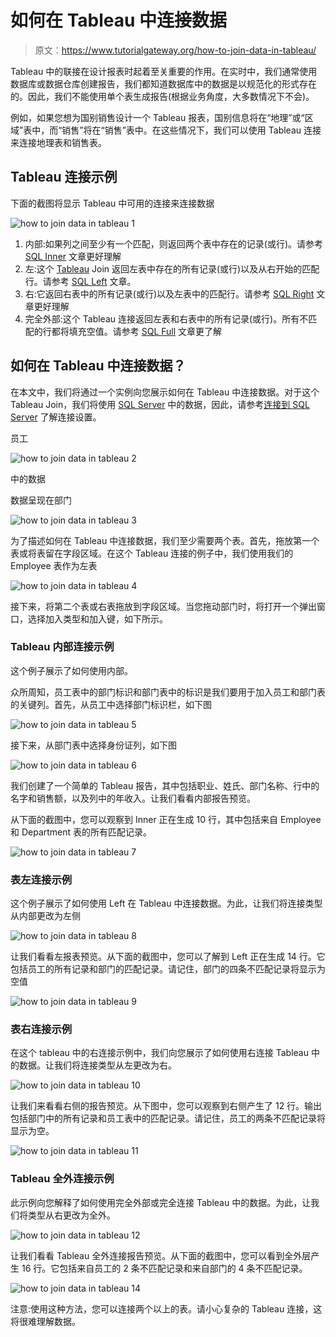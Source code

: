 # 如何在 Tableau 中连接数据

> 原文：<https://www.tutorialgateway.org/how-to-join-data-in-tableau/>

Tableau 中的联接在设计报表时起着至关重要的作用。在实时中，我们通常使用数据库或数据仓库创建报告，我们都知道数据库中的数据是以规范化的形式存在的。因此，我们不能使用单个表生成报告(根据业务角度，大多数情况下不会)。

例如，如果您想为国别销售设计一个 Tableau 报表，国别信息将在“地理”或“区域”表中，而“销售”将在“销售”表中。在这些情况下，我们可以使用 Tableau 连接来连接地理表和销售表。

## Tableau 连接示例

下面的截图将显示 Tableau 中可用的连接来连接数据

![how to join data in tableau 1](img/0cd7825d51a0988d2f97d9bfe308dd18.png)

1.  内部:如果列之间至少有一个匹配，则返回两个表中存在的记录(或行)。请参考 [SQL Inner](https://www.tutorialgateway.org/sql-inner-join/) 文章更好理解
2.  左:这个 [Tableau](https://www.tutorialgateway.org/tableau/) Join 返回左表中存在的所有记录(或行)以及从右开始的匹配行。请参考 [SQL Left](https://www.tutorialgateway.org/sql-left-join/) 文章。
3.  右:它返回右表中的所有记录(或行)以及左表中的匹配行。请参考 [SQL Right](https://www.tutorialgateway.org/sql-right-join/) 文章更好理解
4.  完全外部:这个 Tableau 连接返回左表和右表中的所有记录(或行)。所有不匹配的行都将填充空值。请参考 [SQL Full](https://www.tutorialgateway.org/sql-full-join/) 文章更了解

## 如何在 Tableau 中连接数据？

在本文中，我们将通过一个实例向您展示如何在 Tableau 中连接数据。对于这个 Tableau Join，我们将使用 [SQL Server](https://www.tutorialgateway.org/sql/) 中的数据，因此，请参考[连接到 SQL Server](https://www.tutorialgateway.org/connecting-tableau-to-sql-server/) 了解连接设置。

员工

![how to join data in tableau 2](img/967fe32b033ceb7a60a4c1ed8024641e.png)

中的数据

数据呈现在部门

![how to join data in tableau 3](img/9aa6d77a12375433cb9d3447df0e047c.png)

为了描述如何在 Tableau 中连接数据，我们至少需要两个表。首先，拖放第一个表或将表留在字段区域。在这个 Tableau 连接的例子中，我们使用我们的 Employee 表作为左表

![how to join data in tableau 4](img/c8e1a4c168d30a62886482d94986689d.png)

接下来，将第二个表或右表拖放到字段区域。当您拖动部门时，将打开一个弹出窗口，选择加入类型和加入键，如下所示。

### Tableau 内部连接示例

这个例子展示了如何使用内部。

众所周知，员工表中的部门标识和部门表中的标识是我们要用于加入员工和部门表的关键列。首先，从员工中选择部门标识栏，如下图

![how to join data in tableau 5](img/f3f2328435a5be8e66e46688ef165626.png)

接下来，从部门表中选择身份证列，如下图

![how to join data in tableau 6](img/7bcad133c0d8477bc2fbdea5b43bc585.png)

我们创建了一个简单的 Tableau 报告，其中包括职业、姓氏、部门名称、行中的名字和销售额，以及列中的年收入。让我们看看内部报告预览。

从下面的截图中，您可以观察到 Inner 正在生成 10 行，其中包括来自 Employee 和 Department 表的所有匹配记录。

![how to join data in tableau 7](img/20076aee8f1b471fe73634c7d5515bce.png)

### 表左连接示例

这个例子展示了如何使用 Left 在 Tableau 中连接数据。为此，让我们将连接类型从内部更改为左侧

![how to join data in tableau 8](img/791f60261af8333d8d6f2efbbfed4146.png)

让我们看看左报表预览。从下面的截图中，您可以了解到 Left 正在生成 14 行。它包括员工的所有记录和部门的匹配记录。请记住，部门的四条不匹配记录将显示为空值

![how to join data in tableau 9](img/362fd8a0d8a9c878581fc6657ea5ace4.png)

### 表右连接示例

在这个 tableau 中的右连接示例中，我们向您展示了如何使用右连接 Tableau 中的数据。让我们将连接类型从左更改为右。

![how to join data in tableau 10](img/bdba9ff1dd0cc572b7e981754047953c.png)

让我们来看看右侧的报告预览。从下图中，您可以观察到右侧产生了 12 行。输出包括部门中的所有记录和员工表中的匹配记录。请记住，员工的两条不匹配记录将显示为空。

![how to join data in tableau 11](img/d34468254f118c656d19b898a24b92eb.png)

### Tableau 全外连接示例

此示例向您解释了如何使用完全外部或完全连接 Tableau 中的数据。为此，让我们将类型从右更改为全外。

![how to join data in tableau 12](img/dcb2e648c3140126b8f646fbbc64207f.png)

让我们看看 Tableau 全外连接报告预览。从下面的截图中，您可以看到全外层产生 16 行。它包括来自员工的 2 条不匹配记录和来自部门的 4 条不匹配记录。

![how to join data in tableau 14](img/e51a0c7d7360a0238c5970fdc918fae3.png)

注意:使用这种方法，您可以连接两个以上的表。请小心复杂的 Tableau 连接，这将很难理解数据。